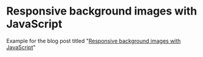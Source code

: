 # Responsive background images with JavaScript
Example for the blog post titled "[Responsive background images with JavaScript](https://www.jpap.org/blog/2017/04/responsive-background-images-with-javascript/)"
